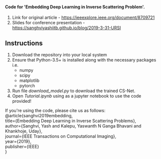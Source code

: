 #### Code for 'Embedding Deep Learning in Inverse Scattering Problem'. 
1. Link for original article - https://ieeexplore.ieee.org/document/8709721
2. Slides for conference presentation - https://sanghviyashiitb.github.io/blog/2019-3-31-URSI

## Instructions
1. Download the repository into your local system
2. Ensure that Python-3.5+ is installed along with the necessary packages i.e.
	* numpy
	* scipy
	* matplotlib
	* pytorch
3. Run file <i>download_model.py</i> to download the trained CS-Net.
4. Open <i>Tutorial.ipynb</i> using as a jupyter notebook to use the code provided! 

If you're using the code, please cite us as follows: <br>
@article{sanghvi2019embedding, <br>
  title={Embedding Deep Learning in Inverse Scattering Problems},<br>
  author={Sanghvi, Yash and Kalepu, Yaswanth N Ganga Bhavani and Khankhoje, Uday},<br>
  journal={IEEE Transactions on Computational Imaging},<br>
  year={2019},<br>
  publisher={IEEE}<br>
}
